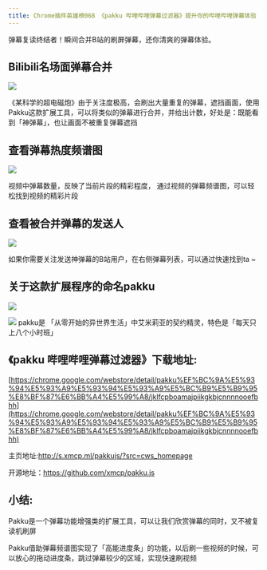 ```yaml
---
title: Chrome插件英雄榜068 《pakku 哔哩哔哩弹幕过滤器》提升你的哔哩哔哩弹幕体验
---
```


弹幕复读终结者！瞬间合并B站的刷屏弹幕，还你清爽的弹幕体验。

## Bilibili名场面弹幕合并

![](https://www.v2fy.com/asset/068_pakku/pakku001.gif)

《某科学的超电磁炮》由于关注度极高，会刷出大量重复的弹幕，遮挡画面，使用Pakku这款扩展工具，可以将类似的弹幕进行合并，并给出计数，好处是：既能看到「神弹幕」，也让画面不被重复弹幕遮挡



## 查看弹幕热度频谱图

![](https://www.v2fy.com/asset/068_pakku/pakku002.gif)


视频中弹幕数量，反映了当前片段的精彩程度， 通过视频的弹幕频谱图，可以轻松找到视频的精彩片段


## 查看被合并弹幕的发送人


![](https://www.v2fy.com/asset/068_pakku/pakku003.png)

如果你需要关注发送神弹幕的B站用户，在右侧弹幕列表，可以通过快速找到ta ~

## 关于这款扩展程序的命名pakku

![](https://www.v2fy.com/asset/068_pakku/icon_display.png)

![](https://www.v2fy.com/asset/068_pakku/pakku006.gif)
pakku是 「从零开始的异世界生活」中艾米莉亚的契约精灵，特色是「每天只上八个小时班」



## 《pakku 哔哩哔哩弹幕过滤器》下载地址:

[https://chrome.google.com/webstore/detail/pakku%EF%BC%9A%E5%93%94%E5%93%A9%E5%93%94%E5%93%A9%E5%BC%B9%E5%B9%95%E8%BF%87%E6%BB%A4%E5%99%A8/jklfcpboamajpiikgkbjcnnnnooefbhh](https://chrome.google.com/webstore/detail/pakku%EF%BC%9A%E5%93%94%E5%93%A9%E5%93%94%E5%93%A9%E5%BC%B9%E5%B9%95%E8%BF%87%E6%BB%A4%E5%99%A8/jklfcpboamajpiikgkbjcnnnnooefbhh)


主页地址:http://s.xmcp.ml/pakkujs/?src=cws_homepage


开源地址：https://github.com/xmcp/pakku.js

## 小结:


Pakku是一个弹幕功能增强类的扩展工具，可以让我们欣赏弹幕的同时，又不被复读机刷屏

Pakku借助弹幕频谱图实现了「高能进度条」的功能，以后刷一些视频的时候，可以放心的拖动进度条，跳过弹幕较少的区域，实现快速刷视频
